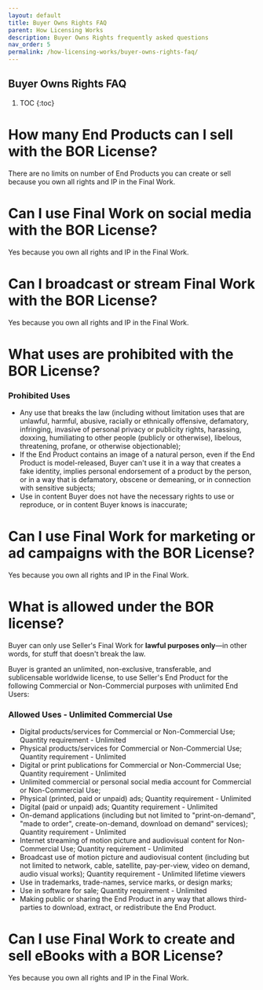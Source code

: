 ```yaml
---
layout: default
title: Buyer Owns Rights FAQ
parent: How Licensing Works
description: Buyer Owns Rights frequently asked questions
nav_order: 5
permalink: /how-licensing-works/buyer-owns-rights-faq/
---
```


## Buyer Owns Rights FAQ

1. TOC
{:toc}

# How many End Products can I sell with the BOR License?

There are no limits on number of End Products you can create or sell because you own all rights and IP in the Final Work.

# Can I use Final Work on social media with the BOR License?

Yes because you own all rights and IP in the Final Work.

# Can I broadcast or stream Final Work with the BOR License?

Yes because you own all rights and IP in the Final Work.

# What uses are prohibited with the BOR License?

### Prohibited Uses

* Any use that breaks the law (including without limitation uses that are unlawful, harmful, abusive, racially or ethnically offensive, defamatory, infringing, invasive of personal privacy or publicity rights, harassing, doxxing, humiliating to other people (publicly or otherwise), libelous, threatening, profane, or otherwise objectionable);
* If the End Product contains an image of a natural person, even if the End Product is model-released, Buyer can't use it in a way that creates a fake identity, implies personal endorsement of a product by the person, or in a way that is defamatory, obscene or demeaning, or in connection with sensitive subjects;
* Use in content Buyer does not have the necessary rights to use or reproduce, or in content Buyer knows is inaccurate;

# Can I use Final Work for marketing or ad campaigns with the BOR License?

Yes because you own all rights and IP in the Final Work.

# What is allowed under the BOR license?

Buyer can only use Seller's Final Work for **lawful purposes only**—in other words, for stuff that doesn't break the law.

Buyer is granted an unlimited, non-exclusive, transferable, and sublicensable worldwide license, to use Seller's End Product for the following Commercial or Non-Commercial purposes with unlimited End Users:

### Allowed Uses - Unlimited Commercial Use

* Digital products/services for Commercial or Non-Commercial Use; Quantity requirement - Unlimited
* Physical products/services for Commercial or Non-Commercial Use; Quantity requirement - Unlimited
* Digital or print publications for Commercial or Non-Commercial Use; Quantity requirement - Unlimited
* Unlimited commercial or personal social media account for Commercial or Non-Commercial Use;
* Physical (printed, paid or unpaid) ads; Quantity requirement - Unlimited
* Digital (paid or unpaid) ads; Quantity requirement - Unlimited
* On-demand applications (including but not limited to "print-on-demand", "made to order", create-on-demand, download on demand" services); Quantity requirement - Unlimited
* Internet streaming of motion picture and audiovisual content for Non-Commercial Use; Quantity requirement - Unlimited
* Broadcast use of motion picture and audiovisual content (including but not limited to network, cable, satellite, pay-per-view, video on demand, audio visual works); Quantity requirement - Unlimited lifetime viewers
* Use in trademarks, trade-names, service marks, or design marks;
* Use in software for sale; Quantity requirement - Unlimited
* Making public or sharing the End Product in any way that allows third-parties to download, extract, or redistribute the End Product.

# Can I use Final Work to create and sell eBooks with a BOR License?

Yes because you own all rights and IP in the Final Work.